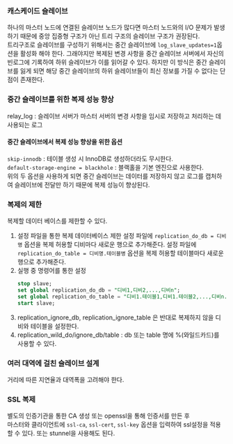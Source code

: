 ### 캐스케이드 슬레이브

하나의 마스터 노드에 연결된 슬레이브 노드가 많다면 마스터 노드와의 I/O 문제가 발생하기 때문에 중앙 집중형 구조가 아닌 트리 구조의 슬레이브 구조가 권장된다.  
트리구조로 슬레이브를 구성하기 위해서는 중간 슬레이브에 `log_slave_updates=1`옵션을 활성화 해야 한다. 그래야지만 복제된 변경 사항을 중간 슬레이브 서버에서 자신의 빈로그에  기록하여 하위 슬레이브가 이를 읽어갈 수 있다. 하지만 이 방식은 중간 슬레이브를 잃게 되면 해당 중간 슬레이브의 하위 슬레이브들이 최신 정보를 가질 수 없다는 단점이 존재한다.  

### 중간 슬레이브를 위한 복제 성능 향상

relay_log : 슬레이브 서버가 마스터 서버의 변경 사항을 임시로 저장하고 처리하는 데 사용되는 로그  

#### 중간 슬레이브에서 복제 성능 향상을 위한 옵션  

`skip-innodb` : 테이블 생성 시 InnoDB로 생성하더라도 무시한다.  
`default-storage-engine = blackhole` : 블랙홀을 기본 엔진으로 사용한다.  
위의 두 옵션을 사용하게 되면 중간 슬레이브는 데이터를 저장하지 않고 로그를 캡처하여 슬레이브에 전달만 하기 때문에 복제 성능이 향상된다.  

### 복제의 제한
복제할 데이터 베이스를 제한할 수 있다.
1. 설정 파일을 통한 복제 데이터베이스 제한
   설정 파일에 `replication_do_db = 디비명` 옵션을 복제 허용할 디비마다 새로운 행으로 추가해준다.
   설정 파일에 `replication_do_table = 디비명.테이블병` 옵션을 복제 허용할 테이블마다 새로운 행으로 추가해준다.
2. 실행 중 명령어를 통한 설정
   ```sql
   stop slave;
   set global replication_do_db = "디비1,디비2,...,디비n";
   set global replication_do_table = "디비1.테이블1,디비1.테이블2,...,디비n.테이블n";
   start slave;
   ```
3. replication_ignore_db, replication_ignore_table 은 반대로 복제하지 않을 디비와 테이블을 설정한다.
4. replication_wild_do/ignore_db/table : db 또는 table 명에 %(와일드카드)를 사용할 수 있다.

### 여러 대역에 걸친 슬레이브 설계  
거리에 따른 지연율과 대역폭을 고려해야 한다.  

### SSL 복제

별도의 인증기관을 통한 CA 생성 또는 openssl을 통해 인증서를 만든 후  
마스터와 클라이언트에 `ssl-ca`,  `ssl-cert`,  `ssl-key` 옵션을 입력하여 ssl설정을 적용할 수 있다. 또는 stunnel을 사용해도 된다.  
